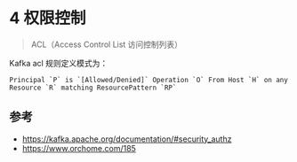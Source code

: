 # 4 权限控制

> ACL（Access Control List 访问控制列表）

Kafka acl 规则定义模式为：

    Principal `P` is `[Allowed/Denied]` Operation `O` From Host `H` on any Resource `R` matching ResourcePattern `RP`

## 参考

- https://kafka.apache.org/documentation/#security_authz
- https://www.orchome.com/185
